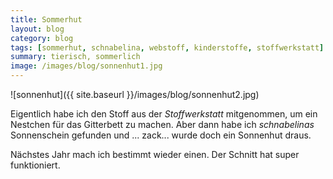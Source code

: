 ```yaml
---
title: Sommerhut
layout: blog
category: blog
tags: [sommerhut, schnabelina, webstoff, kinderstoffe, stoffwerkstatt]  
summary: tierisch, sommerlich
image: /images/blog/sonnenhut1.jpg
---
```


![sonnenhut]({{ site.baseurl }}/images/blog/sonnenhut2.jpg)

Eigentlich habe ich den Stoff aus der *Stoffwerkstatt* mitgenommen, um ein Nestchen für das Gitterbett zu machen. Aber dann habe ich *schnabelinas* Sonnenschein gefunden und ... zack... wurde doch ein Sonnenhut draus. 

Nächstes Jahr mach ich bestimmt wieder einen. Der Schnitt hat super funktioniert.  